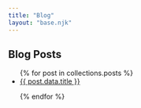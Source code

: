 ```yaml
---
title: "Blog"
layout: "base.njk"
---
```


## Blog Posts

<ul>
{% for post in collections.posts %}

<li><a href="{{ post.url }}">{{ post.data.title }}</a></li>

{% endfor %}
</ul>